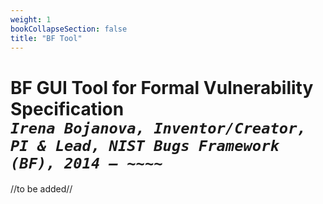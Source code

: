 ```yaml
---
weight: 1
bookCollapseSection: false
title: "BF Tool"
---
```

# BF GUI Tool for Formal Vulnerability Specification <br/>_`Irena Bojanova, Inventor/Creator, PI & Lead, NIST Bugs Framework (BF), 2014 – ~~~~`_

//to be added//

<!-- BF is a classification system of software and hardware bugs and faults that allows formal speification of security vulnerabilities exploiting such weaknesses.

The BF Tool facilitates the use of the BF taxonomy in describing security vulnerabilities according to the BF [Vulnerability Model](/BF/info/vulnerability-model/bf-vulnerability-model/). It guides the creation of BF vulnerability decryptions and graphical representations (e.g. in [BFCVE](/BF/info/bfcve) on the left). The BF Tool is in C#, and will run on current MS Windows OS. 

To obtain the BF tool, please register here. We ask you only for an email address, organization, and purpose.

<div style="text-align:center">{{< button href="https://forms.gle/Uu2jEdHXCNJMZBKu8" >}}Request Form{{< /button >}}</div> -->

<!-- or directly download it from here: [BF Tool](https://github.com/usnistgov/BF/tree/main/static/BF%20Tool) -->

<!-- NIST is an agency of the US Government and this  software is public domain in the United States. <br/>
Please explicitly acknowledge the source of the Bugs Framework (BF) and the Bugs Framework (BF) Tool.

Irena Bojanova, NIST<br/>
Bugs Framework (BF), 2014-2024<br/>
Bugs Framework (BF) Tool, 2020-2024<br/>
[irena.bojanova@nist.gov](irena.bojanova@nist.gov)
 
<l style="font-size: 15px; color: #7D3368">Important Note: Any BF-application publication that lists classes not featured on this website is a misrepresentation of BF. If in doubt, please [seek guidance from the BF PI](/BF/info/contact/bf-contact).  --> 